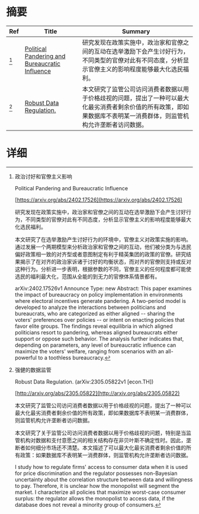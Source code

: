 # 摘要

| Ref | Title | Summary |
| --- | --- | --- |
| [^1] | [Political Pandering and Bureaucratic Influence](https://arxiv.org/abs/2402.17526) | 研究发现在政策实施中，政治家和官僚之间的互动在选举激励下会产生讨好行为，不同类型的官僚对此有不同态度，分析显示官僚主义的影响程度能够最大化选民福利。 |
| [^2] | [Robust Data Regulation.](http://arxiv.org/abs/2305.05822) | 本文研究了监管公司访问消费者数据以用于价格歧视的问题，提出了一种可以最大化最劣消费者剩余价值的所有政策，即如果数据库不表明某一消费群体，则监管机构允许垄断者访问数据。 |

# 详细

[^1]: 政治讨好和官僚主义影响

    Political Pandering and Bureaucratic Influence

    [https://arxiv.org/abs/2402.17526](https://arxiv.org/abs/2402.17526)

    研究发现在政策实施中，政治家和官僚之间的互动在选举激励下会产生讨好行为，不同类型的官僚对此有不同态度，分析显示官僚主义的影响程度能够最大化选民福利。

    

    本文研究了在选举激励产生讨好行为的环境中，官僚主义对政策实施的影响。通过发展一个两期模型来分析政治家和官僚之间的互动，他们被分类为与选民偏好政策相一致的对齐型或者意图制定有利于精英集团的政策的官僚。研究结果揭示了在对齐的政治家诉诸于讨好的均衡状态，而对齐的官僚则支持或反对这种行为。分析进一步表明，根据参数的不同，官僚主义的任何程度都可能使选民的福利最大化，范围从全能的到无力的官僚体系情景都有。

    arXiv:2402.17526v1 Announce Type: new  Abstract: This paper examines the impact of bureaucracy on policy implementation in environments where electoral incentives generate pandering. A two-period model is developed to analyze the interactions between politicians and bureaucrats, who are categorized as either aligned -- sharing the voters' preferences over policies -- or intent on enacting policies that favor elite groups. The findings reveal equilibria in which aligned politicians resort to pandering, whereas aligned bureaucrats either support or oppose such behavior. The analysis further indicates that, depending on parameters, any level of bureaucratic influence can maximize the voters' welfare, ranging from scenarios with an all-powerful to a toothless bureaucracy.
    
[^2]: 强健的数据监管

    Robust Data Regulation. (arXiv:2305.05822v1 [econ.TH])

    [http://arxiv.org/abs/2305.05822](http://arxiv.org/abs/2305.05822)

    本文研究了监管公司访问消费者数据以用于价格歧视的问题，提出了一种可以最大化最劣消费者剩余价值的所有政策，即如果数据库不表明某一消费群体，则监管机构允许垄断者访问数据。

    

    本文研究了关于监管公司访问消费者数据以用于价格歧视的问题，特别是当监管机构对数据和支付意愿之间的相关结构存在非贝叶斯不确定性时。因此，垄断者如何细分市场还不清楚。本文描述了可以最大化最劣消费者剩余价值的所有政策：如果数据库不表明某一消费群体，则监管机构允许垄断者访问数据。

    I study how to regulate firms' access to consumer data when it is used for price discrimination and the regulator possesses non-Bayesian uncertainty about the correlation structure between data and willingness to pay. Therefore, it is unclear how the monopolist will segment the market. I characterize all policies that maximize worst-case consumer surplus: the regulator allows the monopolist to access data, if the database does not reveal a minority group of consumers.
    


